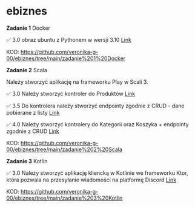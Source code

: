 # ebiznes

**Zadanie 1** Docker

:white_check_mark: 3.0 obraz ubuntu z Pythonem w wersji 3.10
[Link](https://github.com/veronika-g-00/ebiznes/blob/main/zadanie%201%20Docker/Dockerfile)

KOD: https://github.com/veronika-g-00/ebiznes/tree/main/zadanie%201%20Docker

**Zadanie 2** Scala

Należy stworzyć aplikację na frameworku Play w Scali 3. 


:white_check_mark: 3.0 Należy stworzyć kontroler do Produktów
[Link](https://github.com/veronika-g-00/ebiznes/blob/main/zadanie%202%20Scala/app/controllers/ProductController.scala)

:white_check_mark: 3.5 Do kontrolera należy stworzyć endpointy zgodnie z CRUD - dane pobierane z listy
[Link](https://github.com/veronika-g-00/ebiznes/blob/main/zadanie%202%20Scala/conf/routes)

:white_check_mark: 4.0 Należy stworzyć kontrolery do Kategorii oraz Koszyka + endpointy zgodnie z CRUD
[Link](https://github.com/veronika-g-00/ebiznes/tree/main/zadanie%202%20Scala/app/models)

KOD: https://github.com/veronika-g-00/ebiznes/tree/main/zadanie%202%20Scala


**Zadanie 3** Kotlin

:white_check_mark: 3.0 Należy stworzyć aplikację kliencką w Kotlinie we frameworku Ktor, która pozwala na przesyłanie wiadomości na platformę Discord
[Link](https://github.com/veronika-g-00/ebiznes/blob/main/zadanie%203%20Kotlin/src/main/kotlin/Application.kt)

KOD: https://github.com/veronika-g-00/ebiznes/tree/main/zadanie%203%20Kotlin
